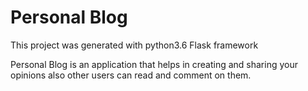 # Personal Blog

This project was generated with python3.6 Flask framework

Personal Blog is an application that helps in creating and sharing your opinions also other users can read and comment on them.
